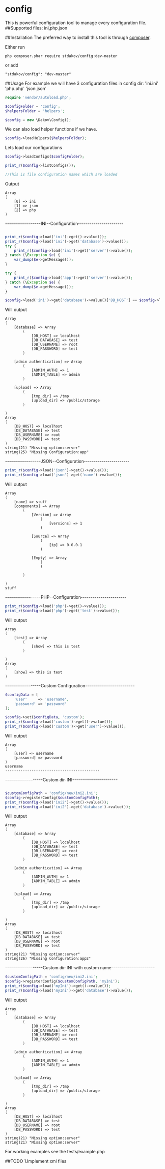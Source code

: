 # config
This is powerful configuration tool to manage every configuration file.
##Supported files:
ini,php,json

##Installation
The preferred way to install this tool is through [composer](http://getcomposer.org/download/).

Either run

```
php composer.phar require stdakov/config:dev-master
```

or add

```
"stdakov/config": "dev-master"
```


##Usage
For example we will have 3 configuration files in config dir:
'ini.ini'
'php.php'
'json.json'

```php
require 'vendor/autoload.php';

$configFolder = 'config';
$helpersFolder = 'helpers';

$config = new \Dakov\Config();
```

We can also load helper functions if we have.

```php
$config->loadHelpers($helpersFolder);
```

Lets load our configurations

```php
$config->loadConfigs($configFolder);

print_r($config->listConfigs());

//This is file configuration names which are loaded
```

Output

```
Array
(
    [0] => ini
    [1] => json
    [2] => php
)
```
------------------INI--Configuration-----------------------
```php

print_r($config->load('ini')->get()->value());
print_r($config->load('ini')->get('database')->value());
try {
    print_r($config->load('ini')->get('server')->value());
} catch (\Exception $e) {
    var_dump($e->getMessage());
}

try {
    print_r($config->load('app')->get('server')->value());
} catch (\Exception $e) {
    var_dump($e->getMessage());
}

$config->load('ini')->get('database')->value()['DB_HOST'] == $config->load('ini')->get('database')->get('DB_HOST')->value();
```

Will output

```
Array
(
    [database] => Array
        (
            [DB_HOST] => localhost
            [DB_DATABASE] => test
            [DB_USERNAME] => root
            [DB_PASSWORD] => test
        )

    [admin authentication] => Array
        (
            [ADMIN_AUTH] => 1
            [ADMIN_TABLE] => admin
        )

    [upload] => Array
        (
            [tmp_dir] => /tmp
            [upload_dir] => /public/storage
        )

)
Array
(
    [DB_HOST] => localhost
    [DB_DATABASE] => test
    [DB_USERNAME] => root
    [DB_PASSWORD] => test
)
string(21) "Missing option:server"
string(25) "Missing Configuration:app"
```
------------------JSON--Configuration-----------------------
```php
print_r($config->load('json')->get()->value());
print_r($config->load('json')->get('name')->value());
```

Will output

```
Array
(
    [name] => stuff
    [components] => Array
        (
            [Version] => Array
                (
                    [versions] => 1
                )

            [Source] => Array
                (
                    [ip] => 0.0.0.1
                )

            [Empty] => Array
                (
                )

        )

)
stuff
```

------------------PHP--Configuration-----------------------

```php
print_r($config->load('php')->get()->value());
print_r($config->load('php')->get('test')->value());
```

Will output

```
Array
(
    [test] => Array
        (
            [show] => this is test
        )

)
Array
(
    [show] => this is test
)
```

------------------Custom Configuration-------------------------

```php
$configData = [
    'user'     => 'username',
    'password' => 'password'
];

$config->set($configData, 'custom');
print_r($config->load('custom')->get()->value());
print_r($config->load('custom')->get('user')->value());

```

Will output

```
Array
(
    [user] => username
    [password] => password
)
username
-------------------------------------------
```


-------------------Custom dir-INI-----------------------

```php

$customConfigPath = 'config/new/ini2.ini';
$config->registerConfig($customConfigPath);
print_r($config->load('ini2')->get()->value());
print_r($config->load('ini2')->get('database')->value());
```

Will output

```
Array
(
    [database] => Array
        (
            [DB_HOST] => localhost
            [DB_DATABASE] => test
            [DB_USERNAME] => root
            [DB_PASSWORD] => test
        )

    [admin authentication] => Array
        (
            [ADMIN_AUTH] => 1
            [ADMIN_TABLE] => admin
        )

    [upload] => Array
        (
            [tmp_dir] => /tmp
            [upload_dir] => /public/storage
        )

)
Array
(
    [DB_HOST] => localhost
    [DB_DATABASE] => test
    [DB_USERNAME] => root
    [DB_PASSWORD] => test
)
string(21) "Missing option:server"
string(26) "Missing Configuration:app2"

```

-------------------Custom dir-INI-with custom name----------------------

```php
$customConfigPath = 'config/new/ini2.ini';
$config->registerConfig($customConfigPath, 'myIni');
print_r($config->load('myIni')->get()->value());
print_r($config->load('myIni')->get('database')->value());
```

Will output

```
Array
(
    [database] => Array
        (
            [DB_HOST] => localhost
            [DB_DATABASE] => test
            [DB_USERNAME] => root
            [DB_PASSWORD] => test
        )

    [admin authentication] => Array
        (
            [ADMIN_AUTH] => 1
            [ADMIN_TABLE] => admin
        )

    [upload] => Array
        (
            [tmp_dir] => /tmp
            [upload_dir] => /public/storage
        )

)
Array
(
    [DB_HOST] => localhost
    [DB_DATABASE] => test
    [DB_USERNAME] => root
    [DB_PASSWORD] => test
)
string(21) "Missing option:server"
string(21) "Missing option:server"

```


For working examples see the tests/example.php

##TODO
1.Implement xml files
